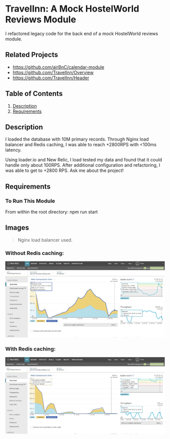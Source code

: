 # TravelInn: A Mock HostelWorld Reviews Module
I refactored legacy code for the back end of a mock HostelWorld reviews module.

## Related Projects

  - https://github.com/airBnC/calendar-module
  - https://github.com/TravelInn/Overview
  - https://github.com/TravelInn/Header


## Table of Contents

1. [Description](#Description)
1. [Requirements](#Requirements)

## Description
 I loaded the database with 10M primary records. Through Nginx load balancer and Redis caching, I was able to reach +2800RPS with <100ms latency.

 Using loader.io and New Relic, I load tested my data and found that it could handle only about 100RPS. After additional configuration and refactoring, I was able to get to +2800 RPS. Ask me about the project!

## Requirements
### To Run This Module
From within the root directory:
npm run start

## Images
> Nginx load balancer used.
### Without Redis caching:
![noRedis](./images/noredis.png)<!-- .element height="50%" width="50%" -->
### With Redis caching:
![redis](./images/redis.png)<!-- .element height="50%" width="50%" -->